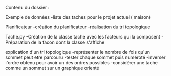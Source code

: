 Contenu du dossier :

 Exemple de données
  -liste des taches pour le projet actuel ( maison)

 Planificateur
  -création du planificateur
  -réalisation du tri topologique

 Tache.py
   -Création de la classe tache avec les facteurs qui la composent
   -Préparation de la facon dont la classe s'affiche 


   explication d'un tri topologique
   -représenter le nombre de fois qu'un sommet peut etre parcouru
   -tester chaque sommet puis numéroté
   -inverser l'ordre obtenu pour avoir un des ordres possibles
   -considérer une tache comme un sommet sur un graphique orienté 
